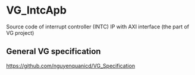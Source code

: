 # VG_IntcApb
Source code of interrupt controller (INTC) IP with AXI interface
(the part of VG project)

## General VG specification
https://github.com/nguyenquanicd/VG_Specification


